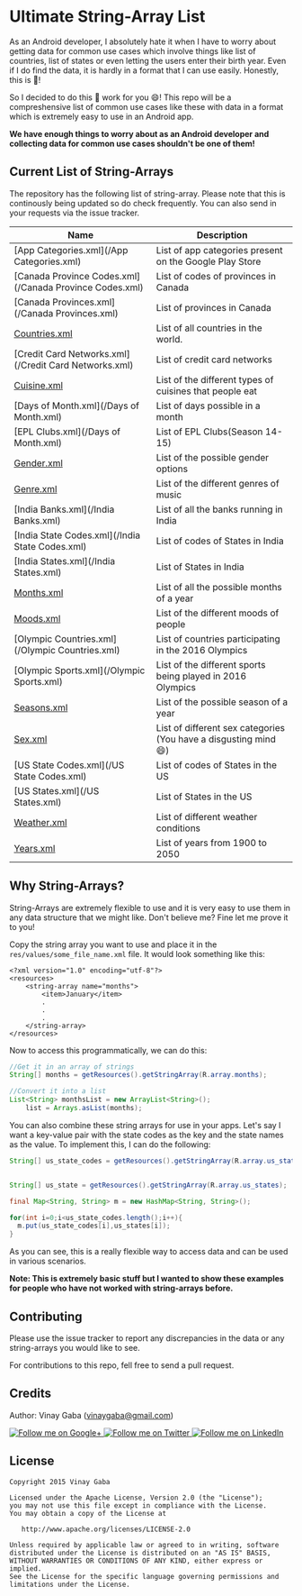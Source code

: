 Ultimate String-Array List
================

As an Android developer, I absolutely hate it when I have to worry about getting data for common use cases which involve things like list of countries, list of states or even letting the users enter their birth year. Even if I do find the data, it is hardly in a format that I can use easily. Honestly, this is :poop:!

So I decided to do this :poop: work for you :smile:! This repo will be a compreshensive list of common use cases like these with data in a format which is extremely easy to use in an Android app.

**We have enough things to worry about as an Android developer and collecting data for common use cases shouldn't be one of them!**

Current List of String-Arrays
-----------------------------
The repository has the following list of string-array. Please note that this is continously being updated so do check frequently. You can also send in your requests via the issue tracker.

Name|Description
----|-----------
[App Categories.xml](/App Categories.xml)| List of app categories present on the Google Play Store
[Canada Province Codes.xml](/Canada Province Codes.xml)| List of codes of provinces in Canada
[Canada Provinces.xml](/Canada Provinces.xml)| List of provinces in Canada
[Countries.xml](/Countries.xml)| List of all countries in the world.
[Credit Card Networks.xml](/Credit Card Networks.xml)| List of credit card networks
[Cuisine.xml](/Cuisine.xml)| List of the different types of cuisines that people eat
[Days of Month.xml](/Days of Month.xml)| List of days possible in a month
[EPL Clubs.xml](/Days of Month.xml)| List of EPL Clubs(Season 14-15)
[Gender.xml](/Gender.xml)| List of the possible gender options
[Genre.xml](/Genre.xml)| List of the different genres of music
[India Banks.xml](/India Banks.xml)| List of all the banks running in India
[India State Codes.xml](/India State Codes.xml)| List of codes of States in India
[India States.xml](/India States.xml)| List of States in India
[Months.xml](/Months.xml)| List of all the possible months of a year
[Moods.xml](/Moods.xml)| List of the different moods of people
[Olympic Countries.xml](/Olympic Countries.xml)| List of countries participating in the 2016 Olympics
[Olympic Sports.xml](/Olympic Sports.xml)| List of the different sports being played in 2016 Olympics
[Seasons.xml](/Seasons.xml)| List of the possible season of a year
[Sex.xml](/Sex.xml)| List of different sex categories (You have a disgusting mind :smile:)
[US State Codes.xml](/US State Codes.xml)| List of codes of States in the US
[US States.xml](/US States.xml)| List of States in the US
[Weather.xml](/Weather.xml)| List of different weather conditions
[Years.xml](/Years.xml)| List of years from 1900 to 2050


Why String-Arrays?
------------------
String-Arrays are extremely flexible to use and it is very easy to use them in any data structure that we might like. Don't believe me? Fine let me prove it to you!

Copy the string array you want to use and place it in the `res/values/some_file_name.xml` file. It would look something like this:

```
<?xml version="1.0" encoding="utf-8"?>
<resources>
    <string-array name="months">
        <item>January</item>
        .
        .
        .
    </string-array>
</resources>
```
Now to access this programmatically, we can do this:

```java
//Get it in an array of strings
String[] months = getResources().getStringArray(R.array.months);

//Convert it into a list
List<String> monthsList = new ArrayList<String>();
    list = Arrays.asList(months);
```

You can also combine these string arrays for use in your apps. Let's say I want a key-value pair with the state codes as the key and the state names as the value. To implement this, I can do the following:

```java
String[] us_state_codes = getResources().getStringArray(R.array.us_state_codes);


String[] us_state = getResources().getStringArray(R.array.us_states);

final Map<String, String> m = new HashMap<String, String>();

for(int i=0;i<us_state_codes.length();i++){
  m.put(us_state_codes[i],us_states[i]);
}

```
As you can see, this is a really flexible way to access data and can be used in various scenarios.

**Note: This is extremely basic stuff but I wanted to show these examples for people who have not worked with string-arrays before.**

Contributing
-----------------
Please use the issue tracker to report any discrepancies in the data or any string-arrays you would like to see.

For contributions to this repo, fell free to send a pull request.


Credits
-----------------
Author: Vinay Gaba (vinaygaba@gmail.com)

<a href="https://plus.google.com/+Vinaygaba">
  <img alt="Follow me on Google+"
       src="https://github.com/gabrielemariotti/cardslib/raw/master/demo/images/g+64.png" />
</a>
<a href="https://twitter.com/vinaygaba">
  <img alt="Follow me on Twitter"
       src="https://github.com/gabrielemariotti/cardslib/raw/master/demo/images/twitter64.png" />
</a>
<a href="https://www.linkedin.com/in/vinaygaba">
  <img alt="Follow me on LinkedIn"
       src="https://github.com/gabrielemariotti/cardslib/raw/master/demo/images/linkedin.png" />
</a>


License
-------

    Copyright 2015 Vinay Gaba

    Licensed under the Apache License, Version 2.0 (the "License");
    you may not use this file except in compliance with the License.
    You may obtain a copy of the License at

       http://www.apache.org/licenses/LICENSE-2.0

    Unless required by applicable law or agreed to in writing, software
    distributed under the License is distributed on an "AS IS" BASIS,
    WITHOUT WARRANTIES OR CONDITIONS OF ANY KIND, either express or implied.
    See the License for the specific language governing permissions and
    limitations under the License.

